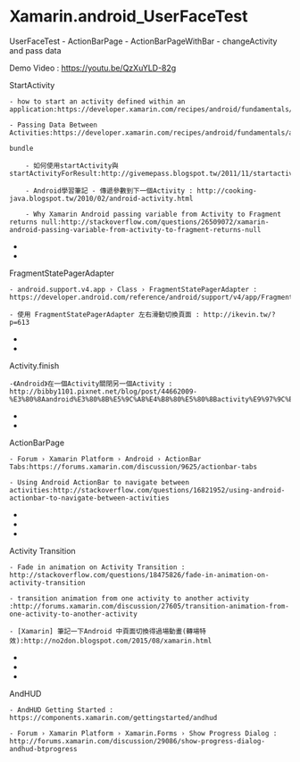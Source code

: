 # Xamarin.android_UserFaceTest
UserFaceTest - ActionBarPage - ActionBarPageWithBar - changeActivity and pass data

Demo Video : https://youtu.be/QzXuYLD-82g

StartActivity
	
	- how to start an activity defined within an application:https://developer.xamarin.com/recipes/android/fundamentals/activity/start_an_activity/
	
	- Passing Data Between Activities:https://developer.xamarin.com/recipes/android/fundamentals/activity/pass_data_between_activity/
	
	bundle
		
		- 如何使用startActivity與startActivityForResult:http://givemepass.blogspot.tw/2011/11/startactivitystartactivityforresult.html
		
		- Android學習筆記 - 傳遞參數到下一個Activity : http://cooking-java.blogspot.tw/2010/02/android-activity.html
		
		- Why Xamarin Android passing variable from Activity to Fragment returns null:http://stackoverflow.com/questions/26509072/xamarin-android-passing-variable-from-activity-to-fragment-returns-null

-
-

FragmentStatePagerAdapter
	
	- android.support.v4.app › Class › FragmentStatePagerAdapter : https://developer.android.com/reference/android/support/v4/app/FragmentStatePagerAdapter.html
	
	- 使用 FragmentStatePagerAdapter 左右滑動切換頁面 : http://ikevin.tw/?p=613

-
-

Activity.finish
	
	-《Android》在一個Activity關閉另一個Activity : http://bibby1101.pixnet.net/blog/post/44662009-%E3%80%8Aandroid%E3%80%8B%E5%9C%A8%E4%B8%80%E5%80%8Bactivity%E9%97%9C%E9%96%89%E5%8F%A6%E4%B8%80%E5%80%8Bactivity

-
-

ActionBarPage
	
	- Forum › Xamarin Platform › Android › ActionBar Tabs:https://forums.xamarin.com/discussion/9625/actionbar-tabs
	
	- Using Android ActionBar to navigate between activities:http://stackoverflow.com/questions/16821952/using-android-actionbar-to-navigate-between-activities
-
-
-

Activity Transition

	- Fade in animation on Activity Transition : http://stackoverflow.com/questions/18475826/fade-in-animation-on-activity-transition
	
	- transition animation from one activity to another activity :http://forums.xamarin.com/discussion/27605/transition-animation-from-one-activity-to-another-activity
	
	- [Xamarin] 筆記一下Android 中頁面切換得過場動畫(轉場特效):http://no2don.blogspot.com/2015/08/xamarin.html
	
-
-
-
	
	
AndHUD

	- AndHUD Getting Started : https://components.xamarin.com/gettingstarted/andhud
	
	- Forum › Xamarin Platform › Xamarin.Forms › Show Progress Dialog : http://forums.xamarin.com/discussion/29086/show-progress-dialog-andhud-btprogress
	

